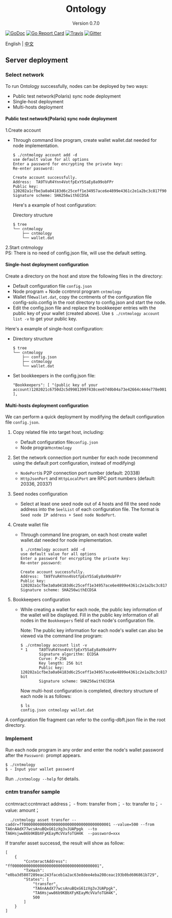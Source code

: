 
<h1 align="center">Ontology </h1>
<p align="center" class="version">Version 0.7.0 </p>

[![GoDoc](https://godoc.org/github.com/cntmio/cntmology?status.svg)](https://godoc.org/github.com/cntmio/cntmology)
[![Go Report Card](https://goreportcard.com/badge/github.com/cntmio/cntmology)](https://goreportcard.com/report/github.com/cntmio/cntmology)
[![Travis](https://travis-ci.org/cntmio/cntmology.svg?branch=master)](https://travis-ci.org/cntmio/cntmology)
[![Gitter](https://badges.gitter.im/Join%20Chat.svg)](https://gitter.im/cntmio/cntmology?utm_source=badge&utm_medium=badge&utm_campaign=pr-badge)

English | [中文](testnet_CN.md) 

## Server deployment
### Select network
To run Ontology successfully,  nodes can be deployed by two ways:

- Public test network(Polaris) sync node deployment
- Single-host deployment
- Multi-hosts deployment

#### Public test network(Polaris) sync node deployment
1.Create account
- Through command line program, create wallet wallet.dat needed for node implementation.
    ```
    $ ./cntmology account add -d
    use default value for all options
    Enter a password for encrypting the private key:
    Re-enter password:
    
    Create account successfully.
    Address:  TA9TVuR4Ynn4VotfpExY5SaEy8a99obFPr
    Public key: 120202a1cfbe3a0a04183d6c25ceff1e34957ace6e4899e4361c2e1a2bc3c817f90936
    Signature scheme: SHA256withECDSA
    ```
    Here's a example of host configuration:
   
    Directory structure
    ```shell
    $ tree
    └── cntmology
        ├── cntmology
        └── wallet.dat
    ```        
2.Start cntmology  
  PS: There is no need of config.json file, will use the default setting.

#### Single-host deployment configuration

Create a directory on the host and store the following files in the directory:

- Default configuration file `config.json`
- Node program + Node ccntmrol program  `cntmology`
- Wallet file`wallet.dat`, copy the ccntments of the configuration file config-solo.config in the root directory to config.json and start the node.
- Edit the config.json file and replace the bookkeeper entries with the public key of your wallet (created above). Use `$ ./cntmology account list -v` to get your public key.

Here's a example of single-host configuration:

- Directory structure
    ```shell
    $ tree
    └── cntmology
        ├── config.json
        ├── cntmology
        └── wallet.dat
    ```

- Set bookkeepers in the config.json file:
    ```
    "Bookkeepers": [ "(public key of your account)1202021c6750d2c5d99813997438cee0740b04a73e42664c444e778e001196eed96c9d" ],
    ```

#### Multi-hosts deployment configuration

We can perform a quick deployment by modifying the default configuration file `config.json`.

1. Copy related file into target host, including:

   - Default configuration file`config.json`
   - Node program`cntmology`

2. Set the network connection port number for each node (recommend using the default port configuration, instead of modifying)

   - `NodePort`is P2P connection port number (default: 20338)
   - `HttpJsonPort` and `HttpLocalPort` are RPC port numbers (default: 20336, 20337)

3. Seed nodes configuration

   - Select at least one seed node out of 4 hosts and fill the seed node address into the `SeelList` of each configuration file. The format is `Seed node IP address + Seed node NodePort`.

4. Create wallet file

   - Through command line program, on each host create wallet wallet.dat needed for node implementation.
        ```
        $ ./cntmology account add -d
        use default value for all options
        Enter a password for encrypting the private key:
        Re-enter password:
        
        Create account successfully.
        Address:  TA9TVuR4Ynn4VotfpExY5SaEy8a99obFPr
        Public key: 120202a1cfbe3a0a04183d6c25ceff1e34957ace6e4899e4361c2e1a2bc3c817f90936
        Signature scheme: SHA256withECDSA
        ```

5. Bookkeepers configuration

   - While creating a wallet for each node, the public key information of the wallet will be displayed. Fill in the public key information of all nodes in the `Bookkeepers` field of each node's configuration file.

     Note: The public key information for each node's wallet can also be viewed via the command line program:

        ```
        $ ./cntmology account list -v
        * 1     TA9TVuR4Ynn4VotfpExY5SaEy8a99obFPr
                Signature algorithm: ECDSA
                Curve: P-256
                Key length: 256 bit
                Public key: 120202a1cfbe3a0a04183d6c25ceff1e34957ace6e4899e4361c2e1a2bc3c817f90936 bit
                Signature scheme: SHA256withECDSA
        ```

        Now multi-host configuration is completed, directory structure of each node is as follows:
        ```
        $ ls
        config.json cntmology wallet.dat
        ```

A configuration file fragment can refer to the config-dbft.json file in the root directory.

### Implement

Run each node program in any order and enter the node's wallet password after the `Password:` prompt appears.
```
$ ./cntmology
$ - Input your wallet password
```

Run `./cntmology --help` for details.

### cntm transfer sample
ccntmract:ccntmract address； - from: transfer from； - to: transfer to； - value: amount；
```shell
  ./cntmology asset transfer --caddr=ff00000000000000000000000000000000000001 --value=500 --from  TA6nAAdX77wcsAnuBQxG61zXg3vJUAPpgk  --to TA6Hsjww86b9KBbXFyKEayMcVVafoTGH4K  --password=xxx
```
If transfer asset successd, the result will show as follow:
```
[
	{
		"CcntmractAddress": "ff00000000000000000000000000000000000001",
		"TxHash": "e0ba3d5807289eac243faceb1a2ac63e8dee4eba208ceac193b0bd606861b729",
		"States": [
			"transfer",
			"TA6nAAdX77wcsAnuBQxG61zXg3vJUAPpgk",
			"TA6Hsjww86b9KBbXFyKEayMcVVafoTGH4K",
			500
		]
	}
]
```